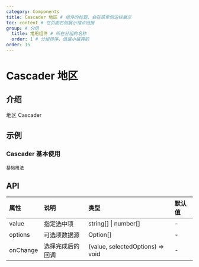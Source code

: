 ```yaml
---
category: Components
title: Cascader 地区 # 组件的标题，会在菜单侧边栏展示
toc: content # 在页面右侧展示锚点链接
group: # 分组
  title: 常用组件 # 所在分组的名称
  order: 1 # 分组排序，值越小越靠前
order: 15    
---
```


# Cascader 地区

## 介绍

地区 Cascader

## 示例 


### Cascader 基本使用
<!-- 可以通过code加载示例代码，dumi会帮我们做解析 -->
<code src="./demo/Cascader.tsx">基础用法</code>


## API

<!-- 会生成API表格 -->
| 属性 | 说明 |类型 | 默认值 |
| :---- | :---------------------- | :-------- | :---- |
| value | 指定选中项 | string[] \| number[] | - |
| options | 可选项数据源 | Option[] | - |
| onChange | 选择完成后的回调 | (value, selectedOptions) => void | - |
